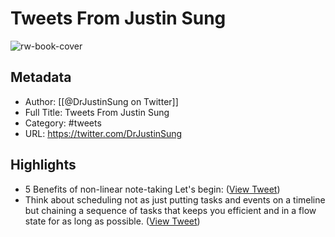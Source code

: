 # Tweets From Justin Sung

![rw-book-cover](https://pbs.twimg.com/profile_images/1587372264437485569/AN1A8Xkk.jpg)

## Metadata
- Author: [[@DrJustinSung on Twitter]]
- Full Title: Tweets From Justin Sung
- Category: #tweets
- URL: https://twitter.com/DrJustinSung

## Highlights
- 5 Benefits of non-linear note-taking
  Let's begin: ([View Tweet](https://twitter.com/DrJustinSung/status/1725510654730403907))
- Think about scheduling not as just putting tasks and events on a timeline but chaining a sequence of tasks that keeps you efficient
  and in a flow state for as long as possible. ([View Tweet](https://twitter.com/DrJustinSung/status/1722554681443176547))
